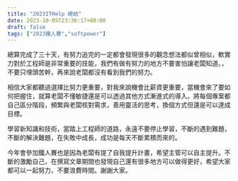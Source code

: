```yaml
---
title: "2023ITHelp 總結"
date: 2023-10-05T23:36:17+08:00
draft: false
tags: ["2023鐵人賽","softpower"]
---
```


總算完成了三十天，有努力追完的一定都會發現很多的觀念想法都似曾相似，軟實力對於工程師是非常重要的技能，我們有做有努力的地方不要害怕讓老闆知道。，不要只埋頭苦幹，再來說老闆都沒有看到我們的努力。

相信大家都聽過選擇比努力更重要，對我來說機會比薪資更重要，當機會來了要如何把握住，就算老闆不懂敏捷還是可以透過其他方式漸進式的導入。將每個專案都自己區分階段，頻繁與老闆核對需求，善用靈活的思考，換個方式但還是可以達成目標。

學習新知識和技術，當踏上工程師的道路，永遠不要停止學習，不斷的遇到難題，不斷的解決難題，在失敗中成長，成功是每天不斷累積而來的。

今年會參加鐵人賽也是因為老闆有提了自我提升計畫，希望主管可以自主提升。不斷的激勵自己，在撰寫文章期間也發現自己還有很多地方可以做得更好，希望大家都可以一起努力，不要浪費時間。謝謝大家。